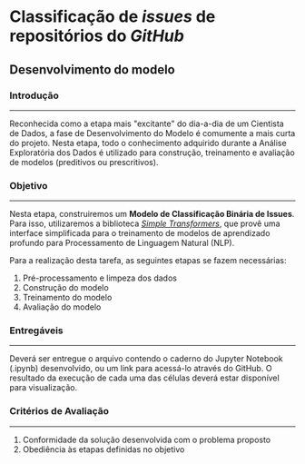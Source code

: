 # Classificação de _issues_ de repositórios do _GitHub_

## Desenvolvimento do modelo

### Introdução
<hr>

Reconhecida como a etapa mais "excitante" do dia-a-dia de um Cientista de Dados, a fase de Desenvolvimento do Modelo é comumente a mais curta do projeto. Nesta etapa, todo o conhecimento adquirido durante a Análise Exploratória dos Dados é utilizado para construção, treinamento e avaliação de modelos (preditivos ou prescritivos).

### Objetivo
<hr>

Nesta etapa, construiremos um **Modelo de Classificação Binária de Issues**. Para isso, utilizaremos a biblioteca _[Simple Transformers](https://simpletransformers.ai/)_, que provê uma interface simplificada para o treinamento de modelos de aprendizado profundo para Processamento de Linguagem Natural (NLP).

Para a realização desta tarefa, as seguintes etapas se fazem necessárias: 

1. Pré-processamento e limpeza dos dados
2. Construção do modelo
3. Treinamento do modelo
4. Avaliação do modelo

### Entregáveis
<hr>

Deverá ser entregue o arquivo contendo o caderno do Jupyter Notebook (.ipynb) desenvolvido, ou um link para acessá-lo através do GitHub. O resultado da execução de cada uma das células deverá estar disponível para visualização.

### Critérios de Avaliação
<hr>

1. Conformidade da solução desenvolvida com o problema proposto
2. Obediência às etapas definidas no objetivo
